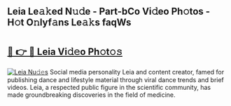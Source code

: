 ## Leia Le𝚊𝚔ed N𝚞𝚍e - Part-bCo Vi𝚍eo Ph𝚘tos - H𝚘t O𝚗lyf𝚊ns Le𝚊𝚔s faqWs

# <h2><a href="http://hf6b69.feru.top/?c=Leia">🔗 👉 🔴 Leia Vi𝚍𝚎o Ph𝚘t𝚘𝚜</a></h2>

[![Leia Nu𝚍𝚎s](https://i.imgur.com/0TWrTi3.gif)](http://hf6b69.feru.top/?c=Leia)
Social media personality Leia and content creator, famed for publishing dance and lifestyle material through viral dance trends and brief videos. Leia, a respected public figure in the scientific community, has made groundbreaking discoveries in the field of medicine. 
